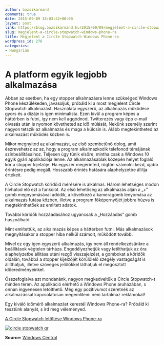 ```yaml
---
author: bozsikarmand
comments: true
date: 2015-09-09 18:03:42+00:00
layout: post
link: https://blog.bozsikarmand.hu/2015/09/09/megjelent-a-circle-stopwatch-windows-phone-ra/
slug: megjelent-a-circle-stopwatch-windows-phone-ra
title: Megjelent a Circle Stopwatch Windows Phone-ra
wordpress_id: 276
categories:
- Hungarian
---
```


# A platform egyik legjobb alkalmazása


Abban az esetben, ha egy stopper alkalmazásra lenne szükséged Windows Phone készülékeden, javasoljuk, próbáld ki a most megjelent Circle Stopwatch alkalmazást. Használata egyszerű, az alkalmazás működése gyors és a dizájn is igen minimalista. Ezen kívül a program képes a háttérben is futni, így nem kell aggódnod, Twitterezés vagy épp e-mail olvasás után is nyomon követheted az idő múlását, Nekünk személy szerint nagyon tetszik az alkalmazás és maga a külcsín is. Alább megtekintheted az alkalmazást működés közben is.





Mikor megnyitod az alkalmazást, az első szembetűnő dolog, amit észrevehetsz az az, hogy a program alkalmazkodik telefonod témájának színbeállításaihoz. Teljesen úgy tűnik elsőre, mintha csak a Windows 10 egyik gyári applikációja lenne. Az alkalmazásablak közepén helyet foglaló kör a stopper kijelzője. Ha egyszer megérinted, rögtön számolni kezd, újabb érintésre pedig megáll. Hosszabb érintés hatására alaphelyzetbe állítja értékeit.

A Circle Stopwatch köridőid mérésére is alkalmas. Három lehetséges módon hívhatod elő ezt a funkciót. Az első lehetőség az alkalmazás alján a „+” gomb megnyomásával adódik, a következő a kameragomb lenyomása az alkalmazás futása közben, illetve a program főképernyőjét jobbra húzva is megtekinthetőek az említett adatok.

További köridők hozzáadásához ugyancsak a „Hozzáadás” gomb használható.

Mint említettük, az alkalmazás képes a háttérben futni. Más alkalmazások megnyitásakor a stopper hiba nélkül számolt, működött tovább.

Mivel ez egy igen egyszerű alkalmazás, így nem áll rendelkezésünkre a beállítások végtelen tárháza. Engedélyezhetjük vagy letilthatjuk az óra alaphelyzetbe állítása utáni rezgő visszajelzést, a gombokat a köridők oldalán, továbbá a stopper kijelzőjét körülölelő szegély vastagságát is állíthatjuk, illetve szöveges jelölőkkel láthatjuk el megosztott időeredményeinket.

Összefoglalva azt mondanánk, nagyon megkedveltük a Circle Stopwatch-t minden téren. Az applikáció elérhető a Windows Phone áruházában, s onnan ingyenesen letölthető. Még egy pozitívumot szeretnék az alkalmazással kapcsolatosan megemlíteni: nem tartalmaz reklámokat!

Egy kiváló időmérő alkalmazást kerestél Windows Phone-ra? Próbáld ki tesztünk alanyát, s írd meg véleményed.

<a href="http://www.windowsphone.com/s?appid=94685ec4-c467-451f-9cec-3ce876da3a47" title="circlestopwatch">A Circle Stopwatch letöltése Windows Phone-ra</a>

[![circle stopwatch qr](https://armands.blog/images/qr-circle-stopwatch.png)](https://armands.blog/images/qr-circle-stopwatch.png)

__Source:__ [Windows Central](http://www.windowscentral.com/circle-stopwatch-windows-phone)